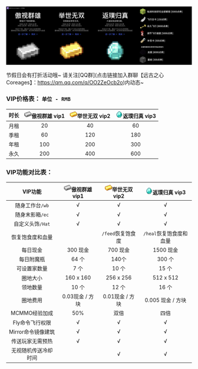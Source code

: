 ![vip](../Newplayer/image/vip.jpg)

节假日会有打折活动哦~  请关注[QQ群](点击链接加入群聊【远古之心  Coreages】：https://qm.qq.com/q/OO2ZeOcb2o)内动态~

### VIP价格表： `单位 - RMB`

| 时长 | <img src="../Newplayer/image/Iron.png" alt="Iron" width="20" height="20">傲视群雄 vip1 | <img src="../Newplayer/image/Gold.png" alt="Gold" width="20" height="20">举世无双 vip2 | <img src="../Newplayer/image/Diamond.png" alt="Diamond" width="20" height="20">返璞归真 vip3 |
| :--: | :----------------------------------------------------------: | :----------------------------------------------------------: | :----------------------------------------------------------: |
| 月租 |                              20                              |                              40                              |                              60                              |
| 季租 |                              60                              |                             120                              |                             180                              |
| 年租 |                             100                              |                             200                              |                             300                              |
| 永久 |                             200                              |                             400                              |                             600                              |

### **VIP功能对比表：**

|       VIP功能        | <img src="../Newplayer/image/Iron.png" alt="Iron" width="20" height="20">傲视群雄 vip1 | <img src="../Newplayer/image/Gold.png" alt="Gold" width="20" height="20">举世无双 vip2 | <img src="../Newplayer/image/Diamond.png" alt="Diamond" width="20" height="20">返璞归真 vip3 |
| :------------------: | :----------------------------------------------------------: | :----------------------------------------------------------: | :----------------------------------------------------------: |
|   随身工作台`/wb`    |                              √                               |                              √                               |                              √                               |
|   随身末影箱`/ec`    |                              √                               |                              √                               |                              √                               |
|   自定义头饰`/Hat`   |                              √                               |                              √                               |                              √                               |
|   恢复饱食度和血量   |                                                              |                      `/feed`恢复饱食度                       |                   `/heal`恢复饱食度和血量                    |
|       每日现金       |                           300 现金                           |                           700 现金                           |                          1500 现金                           |
|      每日附魔瓶      |                            64 个                             |                            140个                             |                            300 个                            |
|     可设置家数量     |                             7 个                             |                            10 个                             |                            15 个                             |
|       圈地大小       |                          160 x 160                           |                          256 x 256                           |                          512 x 512                           |
|       领地数量       |                            10 个                             |                            12 个                             |                            16 个                             |
|       圈地费用       |                       0.03现金 / 方块                        |                       0.01现金 / 方块                        |                      0.005 现金 / 方块                       |
|    MCMMO经验加成     |                             50%                              |                             双倍                             |                             四倍                             |
|   Fly命令飞行权限    |                              √                               |                              √                               |                              √                               |
|  Mirror命令镜像建筑  |                              √                               |                              √                               |                              √                               |
|   传送玩家无需预热   |                              √                               |                              √                               |                              √                               |
| 无视随机传送冷却时间 |                                                              |                              √                               |                              √                               |

